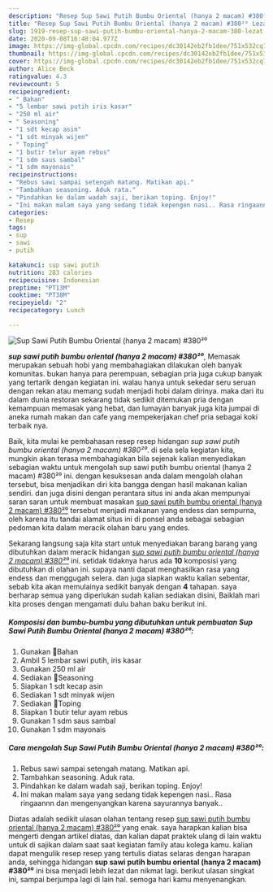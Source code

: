 ```yaml
---
description: "Resep Sup Sawi Putih Bumbu Oriental (hanya 2 macam) #380²⁰ Lezat"
title: "Resep Sup Sawi Putih Bumbu Oriental (hanya 2 macam) #380²⁰ Lezat"
slug: 1919-resep-sup-sawi-putih-bumbu-oriental-hanya-2-macam-380-lezat
date: 2020-09-08T16:48:04.977Z
image: https://img-global.cpcdn.com/recipes/dc30142eb2fb1dee/751x532cq70/sup-sawi-putih-bumbu-oriental-hanya-2-macam-380⁰-foto-resep-utama.jpg
thumbnail: https://img-global.cpcdn.com/recipes/dc30142eb2fb1dee/751x532cq70/sup-sawi-putih-bumbu-oriental-hanya-2-macam-380⁰-foto-resep-utama.jpg
cover: https://img-global.cpcdn.com/recipes/dc30142eb2fb1dee/751x532cq70/sup-sawi-putih-bumbu-oriental-hanya-2-macam-380⁰-foto-resep-utama.jpg
author: Alice Beck
ratingvalue: 4.3
reviewcount: 5
recipeingredient:
- " Bahan"
- "5 lembar sawi putih iris kasar"
- "250 ml air"
- " Seasoning"
- "1 sdt kecap asin"
- "1 sdt minyak wijen"
- " Toping"
- "1 butir telur ayam rebus"
- "1 sdm saus sambal"
- "1 sdm mayonais"
recipeinstructions:
- "Rebus sawi sampai setengah matang. Matikan api."
- "Tambahkan seasoning. Aduk rata."
- "Pindahkan ke dalam wadah saji, berikan toping. Enjoy!"
- "Ini makan malam saya yang sedang tidak kepengen nasi.. Rasa ringaannn dan mengenyangkan karena sayurannya banyak.."
categories:
- Resep
tags:
- sup
- sawi
- putih

katakunci: sup sawi putih 
nutrition: 283 calories
recipecuisine: Indonesian
preptime: "PT13M"
cooktime: "PT38M"
recipeyield: "2"
recipecategory: Lunch

---
```



![Sup Sawi Putih Bumbu Oriental (hanya 2 macam) #380²⁰](https://img-global.cpcdn.com/recipes/dc30142eb2fb1dee/751x532cq70/sup-sawi-putih-bumbu-oriental-hanya-2-macam-380⁰-foto-resep-utama.jpg)

<b><i>sup sawi putih bumbu oriental (hanya 2 macam) #380²⁰</i></b>, Memasak merupakan sebuah hobi yang membahagiakan dilakukan oleh banyak komunitas. bukan hanya para perempuan, sebagian pria juga cukup banyak yang tertarik dengan kegiatan ini. walau hanya untuk sekedar seru seruan dengan rekan atau memang sudah menjadi hobi dalam dirinya. maka dari itu dalam dunia restoran sekarang tidak sedikit ditemukan pria dengan kemampuan memasak yang hebat, dan lumayan banyak juga kita jumpai di aneka rumah makan dan cafe yang mempekerjakan chef pria sebagai koki terbaik nya.



Baik, kita mulai ke pembahasan resep resep hidangan <i>sup sawi putih bumbu oriental (hanya 2 macam) #380²⁰</i>. di sela sela kegiatan kita, mungkin akan terasa membahagiakan bila sejenak kalian menyediakan sebagian waktu untuk mengolah sup sawi putih bumbu oriental (hanya 2 macam) #380²⁰ ini. dengan kesuksesan anda dalam mengolah olahan tersebut, bisa menjadikan diri kita bangga dengan hasil makanan kalian sendiri. dan juga disini dengan perantara situs ini anda akan mempunyai saran saran untuk membuat masakan <u>sup sawi putih bumbu oriental (hanya 2 macam) #380²⁰</u> tersebut menjadi makanan yang endess dan sempurna, oleh karena itu tandai alamat situs ini di ponsel anda sebagai sebagian pedoman kita dalam meracik olahan baru yang endes.


Sekarang langsung saja kita start untuk menyediakan barang barang yang dibutuhkan dalam meracik hidangan <u><i>sup sawi putih bumbu oriental (hanya 2 macam) #380²⁰</i></u> ini. setidak tidaknya harus ada <b>10</b> komposisi yang dibutuhkan di olahan ini. supaya nanti dapat menghasilkan rasa yang endess dan menggugah selera. dan juga siapkan waktu kalian sebentar, sebab kita akan memulainya sedikit banyak dengan <b>4</b> tahapan. saya berharap semua yang diperlukan sudah kalian sediakan disini, Baiklah mari kita proses dengan mengamati dulu bahan baku berikut ini.

<!--inarticleads1-->

##### Komposisi dan bumbu-bumbu yang dibutuhkan untuk pembuatan Sup Sawi Putih Bumbu Oriental (hanya 2 macam) #380²⁰:

1. Gunakan  🍒Bahan
1. Ambil 5 lembar sawi putih, iris kasar
1. Gunakan 250 ml air
1. Sediakan  🍒Seasoning
1. Siapkan 1 sdt kecap asin
1. Sediakan 1 sdt minyak wijen
1. Sediakan  🍒Toping
1. Siapkan 1 butir telur ayam rebus
1. Gunakan 1 sdm saus sambal
1. Gunakan 1 sdm mayonais




<!--inarticleads2-->

##### Cara mengolah Sup Sawi Putih Bumbu Oriental (hanya 2 macam) #380²⁰:

1. Rebus sawi sampai setengah matang. Matikan api.
1. Tambahkan seasoning. Aduk rata.
1. Pindahkan ke dalam wadah saji, berikan toping. Enjoy!
1. Ini makan malam saya yang sedang tidak kepengen nasi.. Rasa ringaannn dan mengenyangkan karena sayurannya banyak..




Diatas adalah sedikit ulasan olahan tentang resep <u>sup sawi putih bumbu oriental (hanya 2 macam) #380²⁰</u> yang enak. saya harapkan kalian bisa mengerti dengan artikel diatas, dan kalian dapat praktek ulang di lain waktu untuk di sajikan dalam saat saat kegiatan family atau kolega kamu. kalian dapat mengulik resep resep yang tertulis diatas selaras dengan harapan anda, sehingga hidangan <b>sup sawi putih bumbu oriental (hanya 2 macam) #380²⁰</b> ini bisa menjadi lebih lezat dan nikmat lagi. berikut ulasan singkat ini, sampai berjumpa lagi di lain hal. semoga hari kamu menyenangkan.
